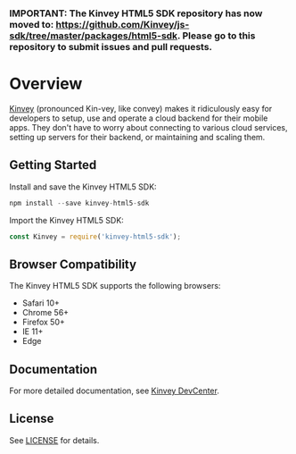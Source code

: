 ### **IMPORTANT: The Kinvey HTML5 SDK repository has now moved to: https://github.com/Kinvey/js-sdk/tree/master/packages/html5-sdk. Please go to this repository to submit issues and pull requests.**



# Overview

[Kinvey](http://www.kinvey.com) (pronounced Kin-vey, like convey) makes it ridiculously easy for developers to setup, use and operate a cloud backend for their mobile apps. They don't have to worry about connecting to various cloud services, setting up servers for their backend, or maintaining and scaling them.

## Getting Started

Install and save the Kinvey HTML5 SDK:

```javascript
npm install --save kinvey-html5-sdk
```

Import the Kinvey HTML5 SDK:

```javascript
const Kinvey = require('kinvey-html5-sdk');
```

## Browser Compatibility

The Kinvey HTML5 SDK supports the following browsers:

- Safari 10+
- Chrome 56+
- Firefox 50+
- IE 11+
- Edge

## Documentation

For more detailed documentation, see [Kinvey DevCenter](http://devcenter.kinvey.com/html5).

## License

See [LICENSE](LICENSE) for details.
